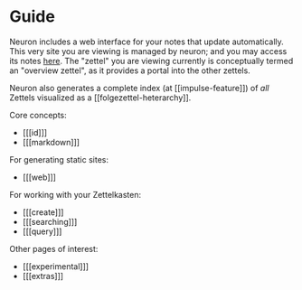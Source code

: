 # Guide

Neuron includes a web interface for your notes that update automatically. This very site you are viewing is managed by neuron; and you may access its notes [here](https://github.com/srid/neuron/tree/master/guide). The "zettel" you are viewing currently is conceptually termed an "overview zettel", as it provides a portal into the other zettels. 

Neuron also generates a complete index (at [[impulse-feature]]) of *all* Zettels visualized as a [[folgezettel-heterarchy]].

Core concepts:

- [[[id]]]
- [[[markdown]]]

For generating static sites:

- [[[web]]]

For working with your Zettelkasten:

- [[[create]]]
- [[[searching]]]
- [[[query]]]

Other pages of interest:

- [[[experimental]]]
- [[[extras]]]